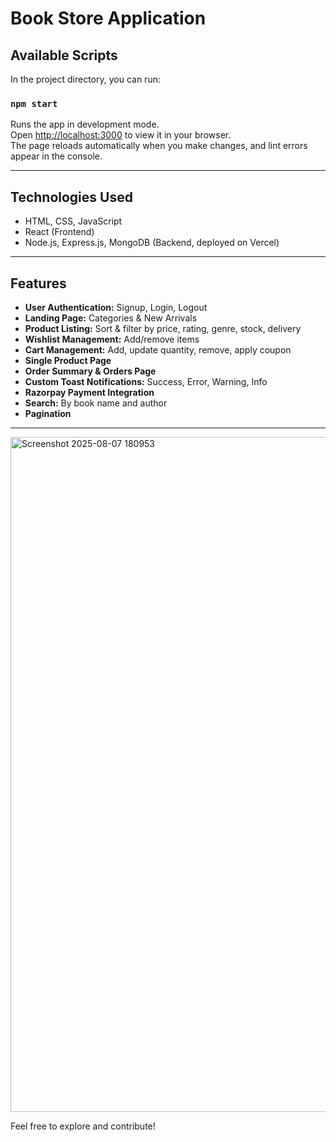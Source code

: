 # Book Store Application

## Available Scripts

In the project directory, you can run:

### `npm start`

Runs the app in development mode.  
Open [http://localhost:3000](http://localhost:3000) to view it in your browser.  
The page reloads automatically when you make changes, and lint errors appear in the console.

---

## Technologies Used

- HTML, CSS, JavaScript  
- React (Frontend)  
- Node.js, Express.js, MongoDB (Backend, deployed on Vercel)  

---

## Features

- **User Authentication:** Signup, Login, Logout  
- **Landing Page:** Categories & New Arrivals  
- **Product Listing:** Sort & filter by price, rating, genre, stock, delivery  
- **Wishlist Management:** Add/remove items  
- **Cart Management:** Add, update quantity, remove, apply coupon  
- **Single Product Page**  
- **Order Summary & Orders Page**  
- **Custom Toast Notifications:** Success, Error, Warning, Info  
- **Razorpay Payment Integration**  
- **Search:** By book name and author  
- **Pagination**

---
<img width="1920" height="1080" alt="Screenshot 2025-08-07 180953" src="https://github.com/user-attachments/assets/8ab7f8e8-bf89-483f-945c-30908103a68d" />


Feel free to explore and contribute!
